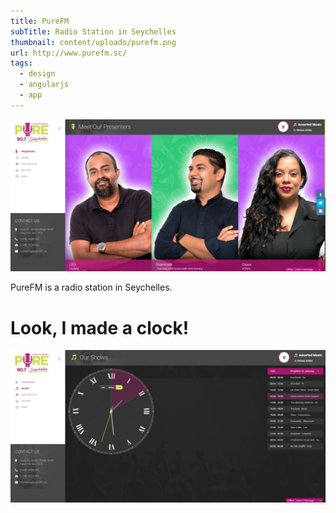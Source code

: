 ```yaml
---
title: PureFM
subTitle: Radio Station in Seychelles
thumbnail: content/uploads/purefm.png
url: http://www.purefm.sc/
tags:
  - design
  - angularjs
  - app
---
```


![PureFM Home](content/uploads/purefm-home.png)

PureFM is a radio station in Seychelles.

# Look, I made a clock!

![Shows Clock](content/uploads/purefm-show-clock.png)
